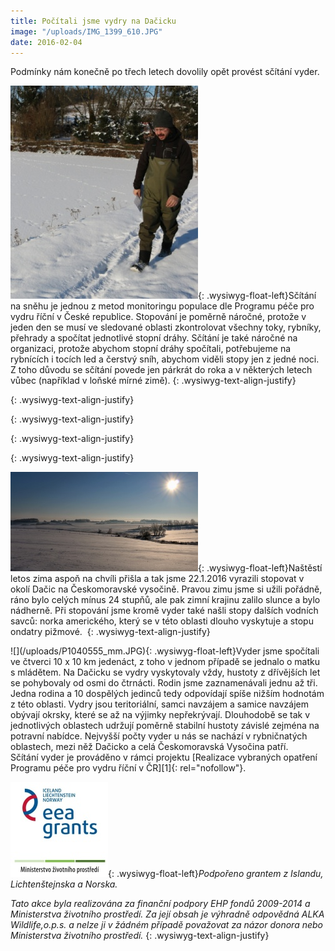 ```yaml
---
title: Počítali jsme vydry na Dačicku
image: "/uploads/IMG_1399_610.JPG"
date: 2016-02-04
---
```

<div>
Podmínky nám konečně po třech letech dovolily opět provést sčítání
vyder.
</div>

<div>

</div>

![](/uploads/IMG_0393_mm.JPG){: .wysiwyg-float-left}Sčítání na sněhu je
jednou z metod monitoringu populace dle Programu péče pro vydru říční v
České republice. Stopování je poměrně náročné, protože v jeden den se
musí ve sledované oblasti zkontrolovat všechny toky, rybníky, přehrady a
spočítat jednotlivé stopní dráhy. Sčítání je také náročné na organizaci,
protože abychom stopní dráhy spočítali, potřebujeme na rybnících i
tocích led a čerstvý sníh, abychom viděli stopy jen z jedné noci. Z toho
důvodu se sčítání povede jen párkrát do roka a v některých letech vůbec
(například v loňské mírné zimě).
{: .wysiwyg-text-align-justify}


{: .wysiwyg-text-align-justify}


{: .wysiwyg-text-align-justify}


{: .wysiwyg-text-align-justify}


{: .wysiwyg-text-align-justify}

![](/uploads/IMG_0301_mm.JPG){: .wysiwyg-float-left}Naštěstí letos zima
aspoň na chvíli přišla a tak jsme 22.1.2016 vyrazili stopovat v okolí
Dačic na Českomoravské vysočině. Pravou zimu jsme si užili pořádně, ráno
bylo celých mínus 24 stupňů, ale pak zimní krajinu zalilo slunce a bylo
nádherně. Při stopování jsme kromě vyder také našli stopy dalších
vodních savců: norka amerického, který se v této oblasti dlouho
vyskytuje a stopu ondatry pižmové. 
{: .wysiwyg-text-align-justify}

<div class="wysiwyg-text-align-justify">
![](/uploads/P1040555_mm.JPG){: .wysiwyg-float-left}Vyder jsme spočítali
ve čtverci 10 x 10 km jedenáct, z toho v jednom případě se jednalo o
matku s mládětem. Na Dačicku se vydry vyskytovaly vždy, hustoty z
dřívějších let se pohybovaly od osmi do čtrnácti. Rodin jsme
zaznamenávali jednu až tři. Jedna rodina a 10 dospělých jedinců tedy
odpovídají spíše nižším hodnotám z této oblasti. Vydry jsou
teritoriální, samci navzájem a samice navzájem obývají okrsky, které se
až na výjimky nepřekrývají. Dlouhodobě se tak v jednotlivých oblastech
udržují poměrně stabilní hustoty závislé zejména na potravní nabídce.
Nejvyšší počty vyder u nás se nachází v rybničnatých oblastech, mezi něž
Dačicko a celá Českomoravská Vysočina patří.
</div>

<div class="wysiwyg-text-align-justify">

</div>

<div markdown="1">
Sčítání vyder je prováděno v rámci projektu [Realizace vybraných
opatření Programu péče pro vydru říční v ČR][1]{: rel="nofollow"}.

![](/uploads/loga_mgs_stojato_mm.jpg){: .wysiwyg-float-left}*Podpořeno
grantem z Islandu, Lichtenštejnska a Norska.*

*Tato akce byla realizována za finanční podpory EHP fondů 2009-2014 a
Ministerstva životního prostředí. Za její obsah je výhradně odpovědná
ALKA Wildlife,o.p.s. a nelze ji v žádném případě považovat za názor
donora nebo Ministerstva životního prostředí.*
{: .wysiwyg-text-align-justify}


</div>



[1]: http://www.vydryonline.cz/projekt "Link: http://www.alkawildlife.eu/page.php?mx=55_projekty/aktualni&amp;ax=156_realizace-vybranych-opatreni-programu-pece-pro-vydru-ricni-v-cr&amp;lx=cz&amp;ft=&amp;us="

